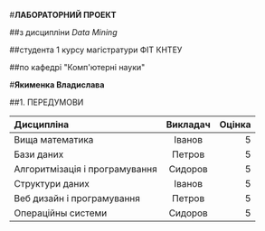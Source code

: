 #**ЛАБОРАТОРНИЙ ПРОЕКТ**

##з дисципліни *Data Mining*

##студента 1 курсу магістратури ФІТ КНТЕУ

##по кафедрі "Комп'ютерні науки"

#**Якименка Владислава**

##1. ПЕРЕДУМОВИ

| **Дисципліна**  | **Викладач**  | **Оцінка** |
|:------------- |:---------------:| -------------:|
| Вища математика      | Іванов |     5 |
| Бази даних      | Петров        |         5   |
| Алгоритмізація і програмування | Сидоров       | 5 |
| Структури даних      | Іванов |     5 |
| Веб дизайн і програмування |     Петров | 5
| Операційны системи |     Сидоров | 5